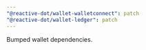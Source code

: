 ```yaml
---
"@reactive-dot/wallet-walletconnect": patch
"@reactive-dot/wallet-ledger": patch
---
```


Bumped wallet dependencies.
